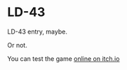 # LD-43

LD-43 entry, maybe.

Or not.

You can test the game [online on itch.io](https://sabeurre.itch.io/transmute-your-villagers-td)
